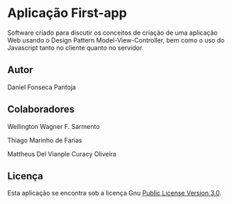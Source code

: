 # Aplicação First-app

Software criado para discutir os conceitos de criação de uma aplicação Web usando o Design Pattern Model-View-Controller, bem como o uso do Javascript tanto no cliente quanto no servidor.

## Autor
Daniel Fonseca Pantoja

## Colaboradores
Wellington Wagner F. Sarmento

Thiago Marinho de Farias

Mattheus Del Vianple Curacy Oliveira

## Licença

Esta aplicação se encontra sob a licença Gnu [Public License Version 3.0](https://github.com/wwagner33/first-app2/blob/main/LICENSE).
